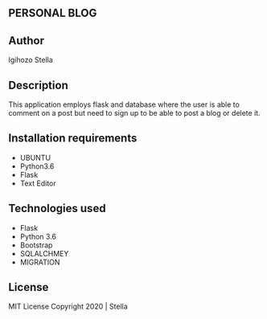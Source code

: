 ## PERSONAL BLOG

## Author

Igihozo Stella

## Description

This application employs flask and database where the user is able to comment on a post  but need to sign up to be able to post a blog or delete it.

## Installation requirements 

- UBUNTU
- Python3.6 
- Flask
- Text Editor


## Technologies used

- Flask
- Python 3.6
- Bootstrap
- SQLALCHMEY
- MIGRATION

## License 

MIT License
Copyright 2020 | Stella
